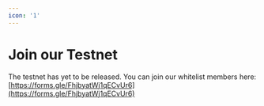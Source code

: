 ```yaml
---
icon: '1'
---
```


# Join our Testnet

The testnet has yet to be released. You can join our whitelist members here:\
[https://forms.gle/FhjbyatWj1qECvUr6](https://forms.gle/FhjbyatWj1qECvUr6)
